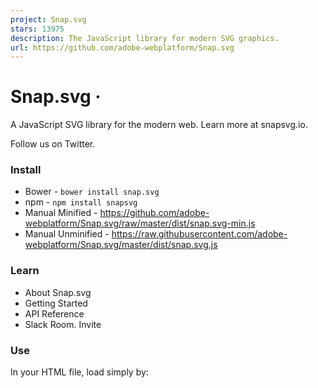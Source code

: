 ```yaml
---
project: Snap.svg
stars: 13975
description: The JavaScript library for modern SVG graphics.
url: https://github.com/adobe-webplatform/Snap.svg
---
```


Snap.svg ·
==========

A JavaScript SVG library for the modern web. Learn more at snapsvg.io.

Follow us on Twitter.

### Install

-   Bower - `bower install snap.svg`
-   npm - `npm install snapsvg`
-   Manual Minified - https://github.com/adobe-webplatform/Snap.svg/raw/master/dist/snap.svg-min.js
-   Manual Unminified - https://raw.githubusercontent.com/adobe-webplatform/Snap.svg/master/dist/snap.svg.js

### Learn

-   About Snap.svg
-   Getting Started
-   API Reference
-   Slack Room. Invite

### Use

In your HTML file, load simply by:

<script src\="snap.svg-min.js"\></script\>

No other scripts are needed. Both the minified and uncompressed (for development) versions are in the `/dist` folder.

#### webpack

To load with webpack 2.x and 3.x, install Imports Loader (`npm i -D imports-loader`), and add the following to your webpack config:

module: {
  rules: \[
    {
      test: require.resolve('snapsvg/dist/snap.svg.js'),
      use: 'imports-loader?this=>window,fix=>module.exports=0',
    },
  \],
},
resolve: {
  alias: {
    snapsvg: 'snapsvg/dist/snap.svg.js',
  },
},

Then, in any module you’d like to require Snap, use:

```
import Snap from 'snapsvg';
```

### Build

Snap.svg uses Grunt to build.

-   Open the terminal from the Snap.svg directory:

cd Snap.svg

-   Install its command line interface (CLI) globally:

npm install -g grunt-cli

_\*You might need to use `sudo npm`, depending on your configuration._

-   Install dependencies with npm:

npm install

_\*Snap.svg uses Grunt 0.4.0. You might want to read more on their website if you haven’t upgraded since a lot has changed._

-   To build the files run

grunt

-   The results will be built into the `dist` folder.
-   Alternatively type `grunt watch` to have the build run automatically when you make changes to source files.

### Testing

Tests are located in `test` folder. To run tests, simply open `test.html` in there. Automatic tests use PhantomJS to scrap this file, so you can use it as a reference.

Alternatively, install PhantomJS and run command

grunt test

### Contribute

-   Fill out the CLA.
-   Fork the repo.
-   Create a branch:

git checkout -b my\_branch

-   Add your changes.
-   Check that tests are passing
-   Commit your changes:

git commit -am "Added some awesome stuff"

-   Push your branch:

git push origin my\_branch

-   Make a pull request to `dev`(!) branch.

_Note:_ Pull requests to other branches than `dev` or without filled CLA wouldn’t be accepted.

